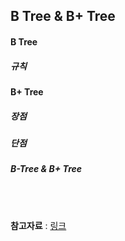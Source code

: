 ## B Tree & B+ Tree



#### B Tree



##### 규칙



#### B+ Tree


##### 장점


##### 단점



##### B-Tree & B+ Tree


<br>

<br>

**참고자료** : [링크](<https://wangin9.tistory.com/entry/B-tree-B-tree>)